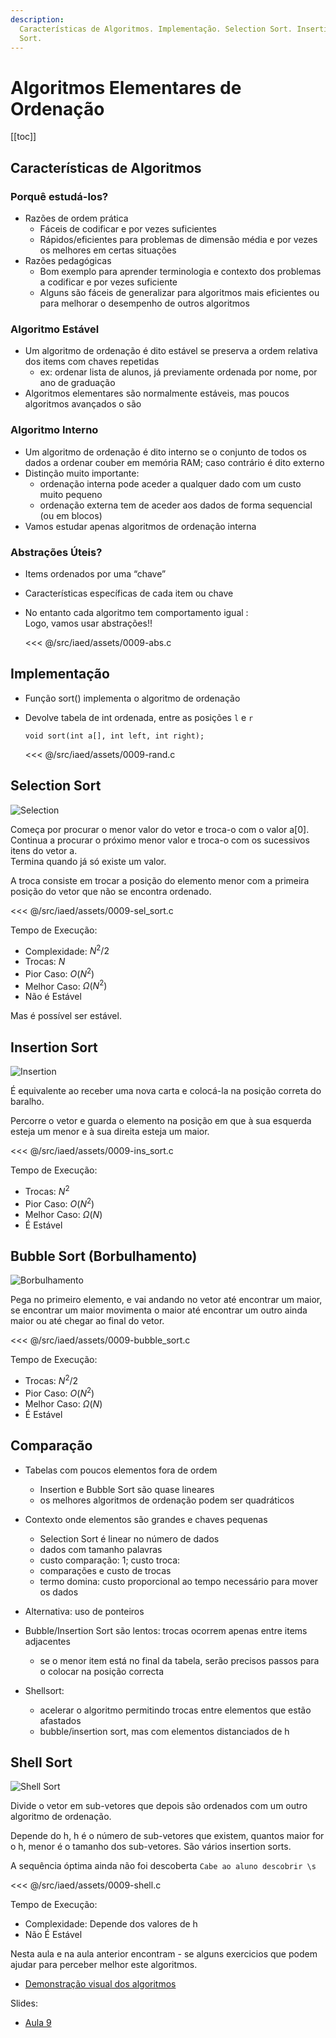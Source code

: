```yaml
---
description:
  Características de Algoritmos. Implementação. Selection Sort. Insertion Sort. Bubble Sort (Borbulhamento). Comparação. Shell Sort.
  Sort.
---
```


# Algoritmos Elementares de Ordenação

[[toc]]

## Características de Algoritmos

### Porquê estudá-los?

- Razões de ordem prática
  - Fáceis de codificar e por vezes suficientes
  - Rápidos/eficientes para problemas de dimensão média e por
    vezes os melhores em certas situações
- Razões pedagógicas
  - Bom exemplo para aprender terminologia e contexto dos
    problemas a codificar e por vezes suficiente
  - Alguns são fáceis de generalizar para algoritmos mais eficientes
    ou para melhorar o desempenho de outros algoritmos

### Algoritmo Estável

- Um algoritmo de ordenação é dito estável se preserva a
  ordem relativa dos items com chaves repetidas
  - ex: ordenar lista de alunos, já previamente ordenada por nome,
    por ano de graduação
- Algoritmos elementares são normalmente estáveis, mas
  poucos algoritmos avançados o são

### Algoritmo Interno

- Um algoritmo de ordenação é dito interno se o conjunto
  de todos os dados a ordenar couber em memória RAM;
  caso contrário é dito externo
- Distinção muito importante:
  - ordenação interna pode aceder a qualquer dado com um custo
    muito pequeno
  - ordenação externa tem de aceder aos dados de forma
    sequencial (ou em blocos)
- Vamos estudar apenas algoritmos de ordenação interna

### Abstrações Úteis?

- Items ordenados por uma “chave”
- Características específicas de cada item ou chave
- No entanto cada algoritmo tem comportamento igual :\
  Logo, vamos usar abstrações!!

  <<< @/src/iaed/assets/0009-abs.c

## Implementação

- Função sort() implementa o algoritmo de ordenação
- Devolve tabela de int ordenada, entre as posições `l` e `r`

  `void sort(int a[], int left, int right);`

  <<< @/src/iaed/assets/0009-rand.c

## Selection Sort

![Selection](./assets/0009-selection-sort-animation.gif)

Começa por procurar o menor valor do vetor e troca-o com o valor a[0]. \
Continua a procurar o próximo menor valor e troca-o com os sucessivos itens do vetor a.\
Termina quando já só existe um valor.

A troca consiste em trocar a posição do elemento menor com a primeira posição do vetor que não se encontra ordenado.

<<< @/src/iaed/assets/0009-sel_sort.c

Tempo de Execução:

- Complexidade: $N^2/2$
- Trocas: $N$
- Pior Caso: $O(N^2)$
- Melhor Caso: $\Omega(N^2)$
- Não é Estável

Mas é possível ser estável.

## Insertion Sort

![Insertion](./assets/0009-Dark_inverted_insertion_sorting.gif)

É equivalente ao receber uma nova carta e colocá-la na posição correta do baralho.

Percorre o vetor e guarda o elemento na posição em que à sua esquerda esteja um menor e à sua direita esteja um maior.

<<< @/src/iaed/assets/0009-ins_sort.c

Tempo de Execução:

- Trocas: $N^2$
- Pior Caso: $O(N^2)$
- Melhor Caso: $\Omega(N)$
- É Estável

## Bubble Sort (Borbulhamento)

![Borbulhamento](./assets/0009-bubble-sort-animation.gif)

Pega no primeiro elemento, e vai andando no vetor até encontrar um maior, se encontrar um maior movimenta o maior até encontrar um outro ainda maior ou até chegar ao final do vetor.

<<< @/src/iaed/assets/0009-bubble_sort.c

Tempo de Execução:

- Trocas: $N^2/2$
- Pior Caso: $O(N^2)$
- Melhor Caso: $\Omega(N)$
- É Estável

## Comparação

- Tabelas com poucos elementos fora de ordem
  - Insertion e Bubble Sort são quase lineares
  - os melhores algoritmos de ordenação podem ser quadráticos
- Contexto onde elementos são grandes e chaves
  pequenas
  - Selection Sort é linear no número de dados
  - dados com tamanho palavras
  - custo comparação: 1; custo troca:
  - comparações e custo de trocas
  - termo domina: custo proporcional ao tempo necessário para mover os dados
- Alternativa: uso de ponteiros

- Bubble/Insertion Sort são lentos: trocas ocorrem apenas
  entre items adjacentes
  - se o menor item está no final da tabela, serão precisos
    passos para o colocar na posição correcta
- Shellsort:
  - acelerar o algoritmo permitindo trocas entre elementos que
    estão afastados
  - bubble/insertion sort, mas com elementos distanciados de h

## Shell Sort

![Shell Sort](./assets/0009-Shell_Sort_Algorithm.gif)

Divide o vetor em sub-vetores que depois são ordenados com um outro algoritmo de ordenação.

Depende do h, h é o número de sub-vetores que existem, quantos maior for o h, menor é o tamanho dos sub-vetores.
São vários insertion sorts.

A sequência óptima ainda não foi descoberta `Cabe ao aluno descobrir \s`

<<< @/src/iaed/assets/0009-shell.c

Tempo de Execução:

- Complexidade: Depende dos valores de h
- Não É Estável

Nesta aula e na aula anterior encontram - se alguns exercicios que podem ajudar para perceber melhor este algoritmos.

- [Demonstração visual dos algoritmos](https://gonque.github.io/sorting-algos/)

Slides:

- [Aula 9](https://drive.google.com/file/d/1aPyWzECPVzi0p_BKgIsZJhZkni0EdCDv/view?usp=sharing)
